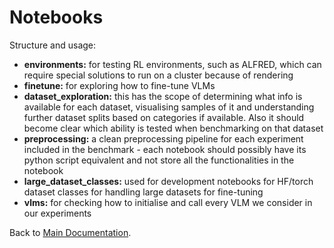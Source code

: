 # Notebooks

Structure and usage:
- **environments:** for testing RL environments, such as ALFRED, which can require special solutions to run on a cluster because of rendering
- **finetune:** for exploring how to fine-tune VLMs
- **dataset_exploration:** this has the scope of determining what info is available for each dataset, visualising samples of it and understanding further dataset splits based on categories if available. Also it should become clear which ability is tested when benchmarking on that dataset
- **preprocessing:** a clean preprocessing pipeline for each experiment included in the benchmark - each notebook should possibly have its python script equivalent and not store all the functionalities in the notebook
- **large_dataset_classes:** used for development notebooks for HF/torch dataset classes for handling large datasets for fine-tuning
- **vlms:** for checking how to initialise and call every VLM we consider in our experiments

Back to [Main Documentation](../README.md).
